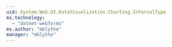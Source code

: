 ```yaml
---
uid: System.Web.UI.DataVisualization.Charting.IntervalType
ms.technology: 
  - "dotnet-webforms"
ms.author: "mblythe"
manager: "mblythe"
---
```

